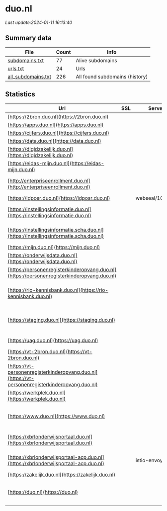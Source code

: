 # duo.nl
*Last update:2024-01-11 16:13:40*
## Summary data
| File       | Count | Info |
|------------|-------|------|
|[subdomains.txt](/data/duo/subdomains.txt)|77|Alive subdomains|
|[urls.txt](/data/duo/urls.txt)|24|Urls|
|[all_subdomains.txt](/data/duo/all_subdomains.txt)|226|All found subdomains (history)|
## Statistics
| Url | SSL | Server | Cookie | HSTS | CSP | XFO | XXP | RP | Tech |
|------------|-------|------|------|------|------|------|------|------|------|
|[https://2bron.duo.nl](https://2bron.duo.nl)| | | | | | | |:white_check_mark: ||
|[https://apps.duo.nl](https://apps.duo.nl)| | | |:white_check_mark: | |:white_check_mark: |:white_check_mark: |:white_check_mark: |HSTS|
|[https://cijfers.duo.nl](https://cijfers.duo.nl)| | | |:white_check_mark: | |:white_check_mark: |:white_check_mark: |:white_check_mark: |HSTS|
|[https://data.duo.nl](https://data.duo.nl)| | | |:white_check_mark: |:warning: |:white_check_mark: |:white_check_mark: |:white_check_mark: ||
|[https://digidzakelijk.duo.nl](https://digidzakelijk.duo.nl)| | |:warning: |:white_check_mark: | |:white_check_mark: |:white_check_mark: |:white_check_mark: |HSTS|
|[https://eidas-mijn.duo.nl](https://eidas-mijn.duo.nl)| | |:warning: |:white_check_mark: | |:white_check_mark: |:white_check_mark: |:white_check_mark: |HSTS|
|[http://enterpriseenrollment.duo.nl](http://enterpriseenrollment.duo.nl)| | | | | | | |:white_check_mark: |IIS:10.0 Microsoft A...|
|[https://idposr.duo.nl](https://idposr.duo.nl)| |webseal/10.0.6.0| |:white_check_mark: | |:white_check_mark: |:white_check_mark: |:white_check_mark: |HSTS|
|[https://instellingsinformatie.duo.nl](https://instellingsinformatie.duo.nl)| | |:warning: |:white_check_mark: |:warning: |:white_check_mark: |:white_check_mark: |:white_check_mark: |HSTS Microsoft ASP.N...|
|[https://instellingsinformatie.scha.duo.nl](https://instellingsinformatie.scha.duo.nl)| | | | | | | |:white_check_mark: |HSTS Microsoft ASP.N...|
|[https://mijn.duo.nl](https://mijn.duo.nl)| | | |:white_check_mark: |:warning: |:white_check_mark: |:white_check_mark: |:white_check_mark: ||
|[https://onderwijsdata.duo.nl](https://onderwijsdata.duo.nl)| | | |:white_check_mark: |:warning: |:white_check_mark: |:white_check_mark: |:white_check_mark: |HSTS|
|[https://personenregisterkinderopvang.duo.nl](https://personenregisterkinderopvang.duo.nl)| | | |:white_check_mark: |:white_check_mark: |:white_check_mark: |:white_check_mark: |HSTS|
|[https://rio-kennisbank.duo.nl](https://rio-kennisbank.duo.nl)| | |:warning: |:white_check_mark: |:warning: |:white_check_mark: |:white_check_mark: |:white_check_mark: |Google Tag Manager H...|
|[https://staging.duo.nl](https://staging.duo.nl)| | | |:white_check_mark: |:warning: |:white_check_mark: |:white_check_mark: |:white_check_mark: |Amazon S3 Amazon Web...|
|[https://uag.duo.nl](https://uag.duo.nl)| | |:warning: |:white_check_mark: |:warning: |:white_check_mark: |:white_check_mark: |:white_check_mark: |HSTS Java|
|[https://vt-2bron.duo.nl](https://vt-2bron.duo.nl)| | | | | | | |:white_check_mark: ||
|[https://vt-personenregisterkinderopvang.duo.nl](https://vt-personenregisterkinderopvang.duo.nl)| | | |:white_check_mark: |:white_check_mark: |:white_check_mark: |:white_check_mark: |HSTS|
|[https://werkplek.duo.nl](https://werkplek.duo.nl)| | |:warning: |:white_check_mark: |:warning: |:white_check_mark: |:white_check_mark: |:white_check_mark: |HSTS Java|
|[https://www.duo.nl](https://www.duo.nl)| | | |:white_check_mark: |:warning: |:white_check_mark: |:white_check_mark: |:white_check_mark: |Amazon S3 Amazon Web...|
|[https://xbrlonderwijsportaal.duo.nl](https://xbrlonderwijsportaal.duo.nl)| | | | | | | |:white_check_mark: |Amazon Web Services...|
|[https://xbrlonderwijsportaal-acp.duo.nl](https://xbrlonderwijsportaal-acp.duo.nl)| |istio-envoy| |:white_check_mark: |:warning: |:white_check_mark: |:white_check_mark: |:white_check_mark: |Amazon Web Services...|
|[https://zakelijk.duo.nl](https://zakelijk.duo.nl)| | | |:white_check_mark: | |:white_check_mark: |:white_check_mark: |:white_check_mark: |HSTS|
|[https://duo.nl](https://duo.nl)| | | |:white_check_mark: |:warning: |:white_check_mark: |:white_check_mark: |:white_check_mark: |Amazon S3 Amazon Web...|